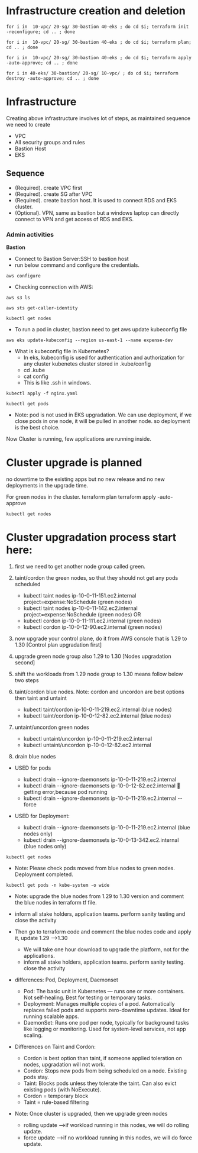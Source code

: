 # Infrastructure creation and deletion

```
for i in  10-vpc/ 20-sg/ 30-bastion 40-eks ; do cd $i; terraform init -reconfigure; cd .. ; done 
```

```
for i in  10-vpc/ 20-sg/ 30-bastion 40-eks ; do cd $i; terraform plan; cd .. ; done 
```

```
for i in  10-vpc/ 20-sg/ 30-bastion 40-eks ; do cd $i; terraform apply -auto-approve; cd .. ; done 
```

```
for i in 40-eks/ 30-bastion/ 20-sg/ 10-vpc/ ; do cd $i; terraform destroy -auto-approve; cd .. ; done 
```

# Infrastructure
Creating above infrastructure involves lot of steps, as maintained sequence we need to create
* VPC
* All security groups and rules
* Bastion Host
* EKS

## Sequence
* (Required). create VPC first
* (Required). create SG after VPC
* (Required). create bastion host. It is used to connect RDS and EKS cluster.
* (Optional). VPN, same as bastion but a windows laptop can directly connect to VPN and get access of RDS and EKS.


### Admin activities
**Bastion**
* Connect to Bastion Server:SSH to bastion host
* run below command and configure the credentials.
```
aws configure
```
* Checking connection with AWS:
```
aws s3 ls
```
```
aws sts get-caller-identity
```
```
kubectl get nodes
```

* To run a pod in cluster, bastion need to get aws update kubeconfig file
```
aws eks update-kubeconfig --region us-east-1 --name expense-dev
```
* What is kubeconfig file in Kubernetes?
    *  In eks, kubeconfig is used for authentication and authorization for any cluster kubenetes cluster stored in .kube/config
    * cd .kube
    * cat config
    * This is like .ssh in windows.

```
kubectl apply -f nginx.yaml
```
```
kubectl get pods
```
* Note: pod is not used in EKS upgradation. We can use deployment, if we close pods in one node, it will be pulled in another node. so deployment is the best choice.

Now Cluster is running, few applications are running inside.

# Cluster upgrade is planned

no downtime to the existing apps but no new release and no new deployments in the upgrade time.

For green nodes in the cluster.
terraform plan
terraform apply -auto-approve
```
kubectl get nodes
```
# Cluster upgradation process start here:

1. first we need to get another node group called green.
2. taint/cordon the green nodes, so that they should not get any pods scheduled
    * kubectl taint nodes ip-10-0-11-151.ec2.internal project=expense:NoSchedule (green nodes)
    * kubectl taint nodes ip-10-0-11-142.ec2.internal project=expense:NoSchedule (green nodes)
    OR
    * kubectl cordon ip-10-0-11-111.ec2.internal (green nodes)
    * kubectl cordon ip-10-0-12-90.ec2.internal (green nodes)

3. now upgrade your control plane, do it from AWS console that is 1.29 to 1.30 [Control plan upgradation first]
4. upgrade green node group also 1.29 to 1.30 [Nodes upgradation second]
5. shift the workloads from 1.29 node group to 1.30 means follow below two steps

6. taint/cordon blue nodes.  Note: cordon and uncordon are best options then taint and untaint
    * kubectl taint/cordon ip-10-0-11-219.ec2.internal (blue nodes)
    * kubectl taint/cordon ip-10-0-12-82.ec2.internal (blue nodes)

7. untaint/uncordon green nodes
    * kubectl untaint/uncordon ip-10-0-11-219.ec2.internal
    * kubectl untaint/uncordon ip-10-0-12-82.ec2.internal

8. drain blue nodes
  * USED for pods 
    * kubectl drain --ignore-daemonsets ip-10-0-11-219.ec2.internal
    * kubectl drain --ignore-daemonsets ip-10-0-12-82.ec2.internal  getting error,because pod running
    * kubectl drain --ignore-daemonsets ip-10-0-11-219.ec2.internal --force

  * USED for Deployment:
    * kubectl drain --ignore-daemonsets ip-10-0-11-219.ec2.internal (blue nodes only)
    * kubectl drain --ignore-daemonsets ip-10-0-13-342.ec2.internal (blue nodes only)

```
kubectl get nodes
```
* Note: Please check pods moved from blue nodes to green nodes. Deployment completed.
```
kubectl get pods -n kube-system -o wide
```
* Note: upgrade the blue nodes from 1.29 to 1.30 version and comment the blue nodes in terraform tf file.
* inform all stake holders, application teams. perform sanity testing and close the activity


* Then go to terraform code and comment the blue nodes code and apply it, update 1.29 -->1.30 
    * We will take one hour download to upgrade the platform, not for the applications.
    * inform all stake holders, application teams. perform sanity testing. close the activity

* differences: Pod, Deployment, Daemonset
    * Pod: The basic unit in Kubernetes — runs one or more containers. Not self-healing. Best for testing or temporary tasks.
    * Deployment: Manages multiple copies of a pod. Automatically replaces failed pods and supports zero-downtime updates. Ideal for running scalable apps.
    * DaemonSet: Runs one pod per node, typically for background tasks like logging or monitoring. Used for system-level services, not app scaling.

* Differences on Taint and Cordon:
    * Cordon is best option than taint, if someone applied toleration on nodes, upgradation will not work.
    * Cordon: Stops new pods from being scheduled on a node. Existing pods stay.
    * Taint: Blocks pods unless they tolerate the taint. Can also evict existing pods (with NoExecute).
    * Cordon = temporary block
    * Taint = rule-based filtering

* Note: Once cluster is upgraded, then we upgrade green nodes 
    * rolling update -->if workload running in this nodes, we will do rolling update.
    * force update   -->if no workload running in this nodes, we will do force update.
